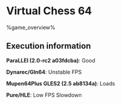# Virtual Chess 64 

%game_overview%

## Execution information

**ParaLLEl (2.0-rc2 a03fdcba)**: Good

**Dynarec/Gln64**: Unstable FPS

**Mupen64Plus GLES2 (2.5 ab8134a)**: Loads

**Pure/HLE**: Low FPS Slowdown